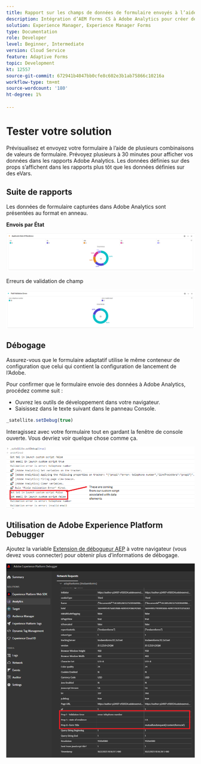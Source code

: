 ```yaml
---
title: Rapport sur les champs de données de formulaire envoyés à l’aide d’Adobe Analytics
description: Intégration d’AEM Forms CS à Adobe Analytics pour créer des rapports sur les champs de données de formulaire
solution: Experience Manager, Experience Manager Forms
type: Documentation
role: Developer
level: Beginner, Intermediate
version: Cloud Service
feature: Adaptive Forms
topic: Development
kt: 12557
source-git-commit: 672941b4047bb0cfe8c602e3b1ab75866c10216a
workflow-type: tm+mt
source-wordcount: '180'
ht-degree: 1%

---
```


# Tester votre solution

Prévisualisez et envoyez votre formulaire à l’aide de plusieurs combinaisons de valeurs de formulaire. Prévoyez plusieurs à 30 minutes pour afficher vos données dans les rapports Adobe Analytics. Les données définies sur des props s’affichent dans les rapports plus tôt que les données définies sur des eVars.

## Suite de rapports

Les données de formulaire capturées dans Adobe Analytics sont présentées au format en anneau.

**Envois par État**

![applicantsbystate](assets/donut.png)

Erreurs de validation de champ

![field-validation-error](assets/donut-field-validation.png)

## Débogage

Assurez-vous que le formulaire adaptatif utilise le même conteneur de configuration que celui qui contient la configuration de lancement de l’Adobe.

Pour confirmer que le formulaire envoie des données à Adobe Analytics, procédez comme suit :

* Ouvrez les outils de développement dans votre navigateur.
* Saisissez dans le texte suivant dans le panneau Console.

```javascript
_satellite.setDebug(true)
```

Interagissez avec votre formulaire tout en gardant la fenêtre de console ouverte. Vous devriez voir quelque chose comme ça.

![console-debug](assets/debug.png)

## Utilisation de Adobe Experience Platform Debugger

Ajoutez la variable [Extension de débogueur AEP](https://experienceleague.adobe.com/docs/experience-platform/debugger/home.html) à votre navigateur (vous devez vous connecter) pour obtenir plus d’informations de débogage.

![platform-debugger](assets/platform-debugger.png)





